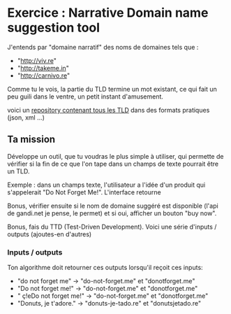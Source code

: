 # Exercice : Narrative Domain name suggestion tool

J'entends par "domaine narratif" des noms de domaines tels que : 

- "http://viv.re"
- "http://takeme.in"
- "http://carnivo.re"

Comme tu le vois, la partie du TLD termine un mot existant, ce qui fait un peu guili dans le ventre, un petit instant d'amusement.

voici un [repository contenant tous les TLD](https://github.com/umpirsky/tld-list) dans des formats pratiques (json, xml ...) 

## Ta mission

Développe un outil, que tu voudras le plus simple à utiliser, qui permette de vérifier si la fin de ce que l'on tape dans un champs de texte pourrait être un TLD. 

Exemple : dans un champs texte, l'utilisateur a l'idée d'un produit qui s'appelerait "Do Not Forget Me!". L'interface retourne 


Bonus, vérifier ensuite si le nom de domaine suggéré est disponible (l'api de gandi.net je pense, le permet) et si oui, afficher un bouton "buy now".

Bonus, fais du TTD (Test-Driven Development). Voici une série d'inputs / outputs (ajoutes-en d'autres)

### Inputs / outputs
Ton algorithme doit retourner ces outputs lorsqu'il reçoit ces inputs:

- "do not forget me" -> "do-not-forget.me" et "donotforget.me"
- "Do not forget me!" -> "do-not-forget.me" et "donotforget.me"
- " ç!eDo not forget me!" -> "do-not-forget.me" et "donotforget.me"
- "Donuts, je t'adore." -> "donuts-je-tado.re" et "donutsjetado.re"